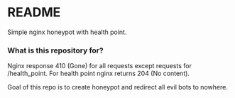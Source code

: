 # README #

Simple nginx honeypot with health point.

### What is this repository for? ###

Nginx response 410 (Gone) for all requests except requests for /health_point. For health point nginx returns 204 (No content).

Goal of this repo is to create honeypot and redirect all evil bots to nowhere.
